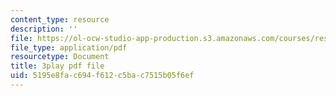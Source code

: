 ```yaml
---
content_type: resource
description: ''
file: https://ol-ocw-studio-app-production.s3.amazonaws.com/courses/res-2-002-finite-element-procedures-for-solids-and-structures-spring-2010/5195e8fac694f612c5bac7515b05f6ef_oNqSzzycRhw.pdf
file_type: application/pdf
resourcetype: Document
title: 3play pdf file
uid: 5195e8fa-c694-f612-c5ba-c7515b05f6ef
---
```

